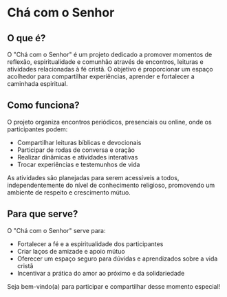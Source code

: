 # Chá com o Senhor

## O que é?

O "Chá com o Senhor" é um projeto dedicado a promover momentos de reflexão, espiritualidade e comunhão através de encontros, leituras e atividades relacionadas à fé cristã. O objetivo é proporcionar um espaço acolhedor para compartilhar experiências, aprender e fortalecer a caminhada espiritual.

## Como funciona?

O projeto organiza encontros periódicos, presenciais ou online, onde os participantes podem:

- Compartilhar leituras bíblicas e devocionais
- Participar de rodas de conversa e oração
- Realizar dinâmicas e atividades interativas
- Trocar experiências e testemunhos de vida

As atividades são planejadas para serem acessíveis a todos, independentemente do nível de conhecimento religioso, promovendo um ambiente de respeito e crescimento mútuo.

## Para que serve?

O "Chá com o Senhor" serve para:

- Fortalecer a fé e a espiritualidade dos participantes
- Criar laços de amizade e apoio mútuo
- Oferecer um espaço seguro para dúvidas e aprendizados sobre a vida cristã
- Incentivar a prática do amor ao próximo e da solidariedade

Seja bem-vindo(a) para participar e compartilhar desse momento especial!
